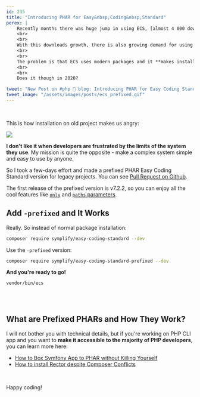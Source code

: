 ```yaml
---
id: 235
title: "Introducing PHAR for Easy&nbsp;Coding&nbsp;Standard"
perex: |
    Recently months there was huge jump in using ECS, [almost 4 000 downloads daily now](https://packagist.org/packages/symplify/easy-coding-standard/stats)!
    <br>
    <br>
    With this downloads growth, there is also growing demand for using it on older and older PHP projects. **ECS brings huge value there, as it helps with migration of code and cleaning it up**.
    <br>
    <br>
    The problem is that ECS uses modern packages and it **makes installation on old projects impossible**.
    <br>
    <br>
    Does it though in 2020?

tweet: "New Post on #php 🐘 blog: Introducing PHAR for Easy Coding Standard"
tweet_image: "/assets/images/posts/ecs_prefixed.gif"
---
```


<br>

This is how installation on old project makes us angry:

<img src="/assets/images/posts/ecs_prefixed.gif" class="img-thumbnail">


**I don't like it when developers are frustrated by the limits of the system they use**. My mission is quite the opposite - make a complex system simple and easy to use by anyone.

So I took a few-days effort and made a prefixed PHAR Easy Coding Standard version for legacy projects. You can see [Pull Request on Github](https://github.com/symplify/symplify/pull/1734).

The first release of the prefixed version is v7.2.2, so you can enjoy all the cool features like [`only`](https://github.com/symplify/symplify/pull/1537) and [`paths` parameters](https://github.com/symplify/symplify/pull/1735).

## Add `-prefixed` and It Works

Really. So instead of normal package installation:

```bash
composer require symplify/easy-coding-standard --dev
```

Use the `-prefixed` version:

```bash
composer require symplify/easy-coding-standard-prefixed --dev
```

**And you're ready to go!**

```bash
vendor/bin/ecs
```

## <em class="fas fa-fw fa-lg fa-check text-success"></em>

<br>

## What are Prefixed PHARs and How They Work?

I will not bother you with technical details, but if you're working on PHP CLI app and you want to **make it accessible to the majority of PHP developers**, you can learn more here:

- [How to Box Symfony App to PHAR without Killing Yourself](/blog/2019/12/02/how-to-box-symfony-app-to-phar-without-killing-yourself/)
- [How to install Rector despite Composer Conflicts](https://getrector.org/blog/2020/01/20/how-to-install-rector-despite-composer-conflicts)

<br>

Happy coding!
